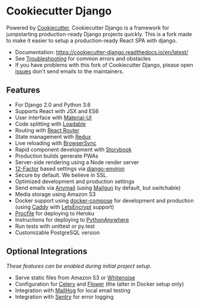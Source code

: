 # Cookiecutter Django


Powered by [Cookiecutter](https://github.com/audreyr/cookiecutter),
Cookiecutter Django is a framework for jumpstarting production-ready
Django projects quickly. This is a fork made to make it easier to setup
a production-ready React SPA with django.

  - Documentation:
    <https://cookiecutter-django.readthedocs.io/en/latest/>
  - See
    [Troubleshooting](https://cookiecutter-django.readthedocs.io/en/latest/troubleshooting.html)
    for common errors and obstacles
  - If you have problems with this fork of Cookiecutter Django, please open
    [issues](https://github.com/anchpop/cookiecutter-django/issues/new)
    don't send emails to the maintainers.

## Features

  - For Django 2.0 and Python 3.6
  - Supports React with JSX and ES6
  - User interface with [Material-UI](https://material-ui.com/)
  - Code splitting with [Loadable](https://github.com/jamiebuilds/react-loadable)
  - Routing with [React Router](https://github.com/ReactTraining/react-router)
  - State management with [Redux](https://redux.js.org/)
  - Live reloading with [BrowserSync](https://browsersync.io/)
  - Rapid component development with [Storybook](https://storybook.js.org/)
  - Production builds generate PWAs
  - Server-side rendering using a Node render server
  - [12-Factor](http://12factor.net/) based settings via
    [django-environ](https://github.com/joke2k/django-environ)
  - Secure by default. We believe in SSL.
  - Optimized development and production settings
  - Send emails via [Anymail]() (using [Mailgun]() by default, but
    switchable)
  - Media storage using Amazon S3
  - Docker support using [docker-compose]() for development and
    production (using [Caddy]() with [LetsEncrypt]() support)
  - [Procfile]() for deploying to Heroku
  - Instructions for deploying to [PythonAnywhere]()
  - Run tests with unittest or py.test
  - Customizable PostgreSQL version

## Optional Integrations

*These features can be enabled during initial project setup.*

  - Serve static files from Amazon S3 or [Whitenoise]()
  - Configuration for [Celery]() and [Flower]() (the latter in Docker
    setup only)
  - Integration with [MailHog]() for local email testing
  - Integration with [Sentry]() for error logging